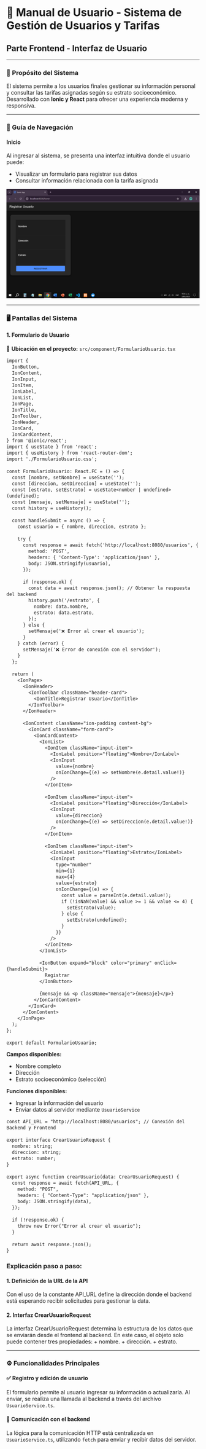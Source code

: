 # 📘 Manual de Usuario - Sistema de Gestión de Usuarios y Tarifas

## Parte Frontend - Interfaz de Usuario

---

### 🎯 Propósito del Sistema

El sistema permite a los usuarios finales gestionar su información personal y consultar las tarifas asignadas según su estrato socioeconómico. Desarrollado con **Ionic y React** para ofrecer una experiencia moderna y responsiva.

---

### 🧭 Guía de Navegación

#### Inicio

Al ingresar al sistema, se presenta una interfaz intuitiva donde el usuario puede:

- Visualizar un formulario para registrar sus datos  
- Consultar información relacionada con la tarifa asignada



![Img_Inicio](inicio.png)



---

### 🖥️ Pantallas del Sistema

#### 1. Formulario de Usuario

📂 **Ubicación en el proyecto:** `src/component/FormularioUsuario.tsx`

```
import {
  IonButton,
  IonContent,
  IonInput,
  IonItem,
  IonLabel,
  IonList,
  IonPage,
  IonTitle,
  IonToolbar,
  IonHeader,
  IonCard,
  IonCardContent,
} from '@ionic/react';
import { useState } from 'react';
import { useHistory } from 'react-router-dom';
import './FormularioUsuario.css';

const FormularioUsuario: React.FC = () => {
  const [nombre, setNombre] = useState('');
  const [direccion, setDireccion] = useState('');
  const [estrato, setEstrato] = useState<number | undefined>(undefined);
  const [mensaje, setMensaje] = useState('');
  const history = useHistory();

  const handleSubmit = async () => {
    const usuario = { nombre, direccion, estrato };

    try {
      const response = await fetch('http://localhost:8080/usuarios', {
        method: 'POST',
        headers: { 'Content-Type': 'application/json' },
        body: JSON.stringify(usuario),
      });

      if (response.ok) {
        const data = await response.json(); // Obtener la respuesta del backend
        history.push('/estrato', {
          nombre: data.nombre,
          estrato: data.estrato,
        });
      } else {
        setMensaje('❌ Error al crear el usuario');
      }
    } catch (error) {
      setMensaje('❌ Error de conexión con el servidor');
    }
  };

  return (
    <IonPage>
      <IonHeader>
        <IonToolbar className="header-card">
          <IonTitle>Registrar Usuario</IonTitle>
        </IonToolbar>
      </IonHeader>

      <IonContent className="ion-padding content-bg">
        <IonCard className="form-card">
          <IonCardContent>
            <IonList>
              <IonItem className="input-item">
                <IonLabel position="floating">Nombre</IonLabel>
                <IonInput
                  value={nombre}
                  onIonChange={(e) => setNombre(e.detail.value!)}
                />
              </IonItem>

              <IonItem className="input-item">
                <IonLabel position="floating">Dirección</IonLabel>
                <IonInput
                  value={direccion}
                  onIonChange={(e) => setDireccion(e.detail.value!)}
                />
              </IonItem>

              <IonItem className="input-item">
                <IonLabel position="floating">Estrato</IonLabel>
                <IonInput
                  type="number"
                  min={1}
                  max={4}
                  value={estrato}
                  onIonChange={(e) => {
                    const value = parseInt(e.detail.value!);
                    if (!isNaN(value) && value >= 1 && value <= 4) {
                      setEstrato(value);
                    } else {
                      setEstrato(undefined);
                    }
                  }}
                />
              </IonItem>
            </IonList>

            <IonButton expand="block" color="primary" onClick={handleSubmit}>
              Registrar
            </IonButton>

            {mensaje && <p className="mensaje">{mensaje}</p>}
          </IonCardContent>
        </IonCard>
      </IonContent>
    </IonPage>
  );
};

export default FormularioUsuario;
```

**Campos disponibles:**

- Nombre completo  
- Dirección
- Estrato socioeconómico (selección)

**Funciones disponibles:**

- Ingresar la información del usuario  
- Enviar datos al servidor mediante `UsuarioService`

```
const API_URL = "http://localhost:8080/usuarios"; // Conexión del Backend y Frontend

export interface CrearUsuarioRequest {
  nombre: string;
  direccion: string;
  estrato: number;
}

export async function crearUsuario(data: CrearUsuarioRequest) {
  const response = await fetch(API_URL, {
    method: "POST",
    headers: { "Content-Type": "application/json" },
    body: JSON.stringify(data),
  });

  if (!response.ok) {
    throw new Error("Error al crear el usuario");
  }

  return await response.json();
}
```
### Explicación paso a paso:

#### 1.  Definición de la URL de la API
Con el uso de la constante API_URL define la dirección donde el backend está esperando recibir solicitudes para gestionar la data.

#### 2.  Interfaz CrearUsuarioRequest
La interfaz CrearUsuarioRequest determina la estructura de los datos que se enviarán desde el frontend al backend. En este caso, el objeto solo puede contener tres propiedades:
    + nombre.
    + dirección.
    + estrato.
 
---

### ⚙️ Funcionalidades Principales

#### ✅ Registro y edición de usuario

El formulario permite al usuario ingresar su información o actualizarla. Al enviar, se realiza una llamada al backend a través del archivo `UsuarioService.ts`.

#### 🔄 Comunicación con el backend

La lógica para la comunicación HTTP está centralizada en `UsuarioService.ts`, utilizando `fetch` para enviar y recibir datos del servidor.

